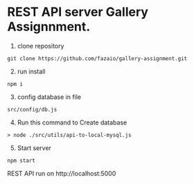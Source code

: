 # REST API server Gallery Assignnment.

1. clone repository
```
git clone https://github.com/fazaio/gallery-assignment.git
```
2. run install 
```
npm i
```

3. config database in file
```
src/config/db.js
```
4. Run this command to Create database
```
> node ./src/utils/api-to-local-mysql.js 
```
5. Start server
```
npm start
```
REST API run on http://localhost:5000
